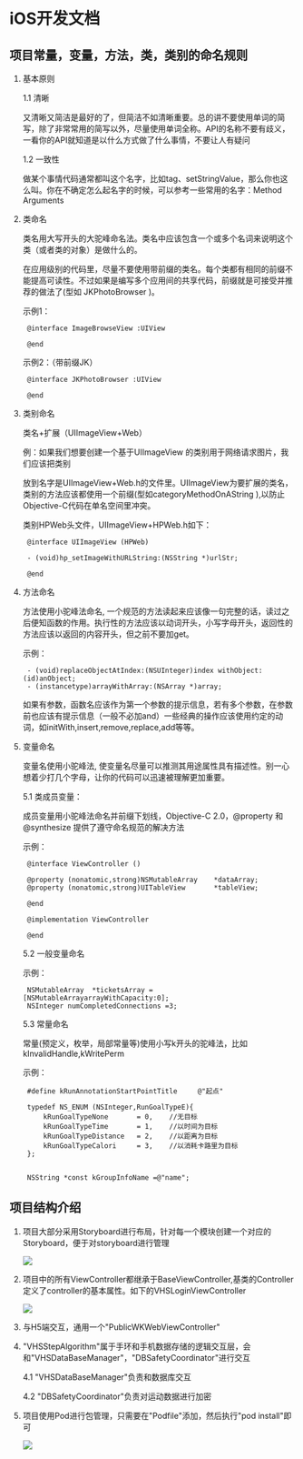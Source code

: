 # iOS开发文档

## 项目常量，变量，方法，类，类别的命名规则

1. 基本原则

	1.1 清晰

	又清晰又简洁是最好的了，但简洁不如清晰重要。总的讲不要使用单词的简写，除了非常常用的简写以外，尽量使用单词全称。API的名称不要有歧义，一看你的API就知道是以什么方式做了什么事情，不要让人有疑问

	1.2 一致性

	做某个事情代码通常都叫这个名字，比如tag、setStringValue，那么你也这么叫。你在不确定怎么起名字的时候，可以参考一些常用的名字：Method Arguments

2. 类命名

	类名用大写开头的大驼峰命名法。类名中应该包含一个或多个名词来说明这个类（或者类的对象）是做什么的。
	
	在应用级别的代码里，尽量不要使用带前缀的类名。每个类都有相同的前缀不能提高可读性。不过如果是编写多个应用间的共享代码，前缀就是可接受并推荐的做法了(型如 JKPhotoBrowser )。
	
	示例1：
	
		@interface ImageBrowseView :UIView
	
		@end
	
	
	示例2：（带前缀JK）
	
		@interface JKPhotoBrowser :UIView
	
		@end


3. 类别命名

	类名+扩展（UIImageView+Web）
	
	例：如果我们想要创建一个基于UIImageView 的类别用于网络请求图片，我们应该把类别
	
	放到名字是UIImageView+Web.h的文件里。UIImageView为要扩展的类名，类别的方法应该都使用一个前缀(型如categoryMethodOnAString ),以防止Objective-C代码在单名空间里冲突。
	
	
	类别HPWeb头文件，UIImageView+HPWeb.h如下：
	
		@interface UIImageView (HPWeb)
		
		- (void)hp_setImageWithURLString:(NSString *)urlStr;
		
		@end

4. 方法命名 

	方法使用小驼峰法命名, 一个规范的方法读起来应该像一句完整的话，读过之后便知函数的作用。执行性的方法应该以动词开头，小写字母开头，返回性的方法应该以返回的内容开头，但之前不要加get。
	
	示例：
	
		- (void)replaceObjectAtIndex:(NSUInteger)index withObject:(id)anObject;
		- (instancetype)arrayWithArray:(NSArray *)array;
	
	
	如果有参数，函数名应该作为第一个参数的提示信息，若有多个参数，在参数前也应该有提示信息（一般不必加and）一些经典的操作应该使用约定的动词，如initWith,insert,remove,replace,add等等。

5. 变量命名 

	变量名使用小驼峰法, 使变量名尽量可以推测其用途属性具有描述性。别一心想着少打几个字母，让你的代码可以迅速被理解更加重要。

	5.1 类成员变量：

	成员变量用小驼峰法命名并前缀下划线，Objective-C 2.0，@property 和 @synthesize 提供了遵守命名规范的解决方法



	示例：
		
		@interface ViewController ()
		
		@property (nonatomic,strong)NSMutableArray    *dataArray;
		@property (nonatomic,strong)UITableView       *tableView;
		
		@end
		
		@implementation ViewController
	
		@end


	5.2 一般变量命名 
	
	示例：
	
		NSMutableArray  *ticketsArray = [NSMutableArrayarrayWithCapacity:0];  
		NSInteger numCompletedConnections =3;
	
	5.3 常量命名 
	
	常量(预定义，枚举，局部常量等)使用小写k开头的驼峰法，比如kInvalidHandle,kWritePerm 
	
	示例：

		#define kRunAnnotationStartPointTitle     @"起点"

		typedef NS_ENUM (NSInteger,RunGoalTypeE){
		    kRunGoalTypeNone       = 0,    //无目标
		    kRunGoalTypeTime       = 1,    //以时间为目标
		    kRunGoalTypeDistance   = 2,    //以距离为目标
		    kRunGoalTypeCalori     = 3,    //以消耗卡路里为目标
		};


		NSString *const kGroupInfoName =@"name";
		
## 项目结构介绍

1. 项目大部分采用Storyboard进行布局，针对每一个模块创建一个对应的Storyboard，便于对storyboard进行管理

	![](/Users/pingjunlin/Desktop/projectImg/storyboard@2x.png)

2. 项目中的所有ViewController都继承于BaseViewController,基类的Controller定义了controller的基本属性。如下的VHSLoginViewController

	![](/Users/pingjunlin/Desktop/projectImg/loginVC@2x.png)
	
3. 与H5端交互，通用一个"PublicWKWebViewController"
4. "VHSStepAlgorithm"属于手环和手机数据存储的逻辑交互层，会和"VHSDataBaseManager"，"DBSafetyCoordinator"进行交互

	4.1 "VHSDataBaseManager"负责和数据库交互
	
	4.2 "DBSafetyCoordinator"负责对运动数据进行加密

5. 项目使用Pod进行包管理，只需要在"Podfile"添加，然后执行"pod install"即可

	![](/Users/pingjunlin/Desktop/projectImg/podmanager@2x.png)


